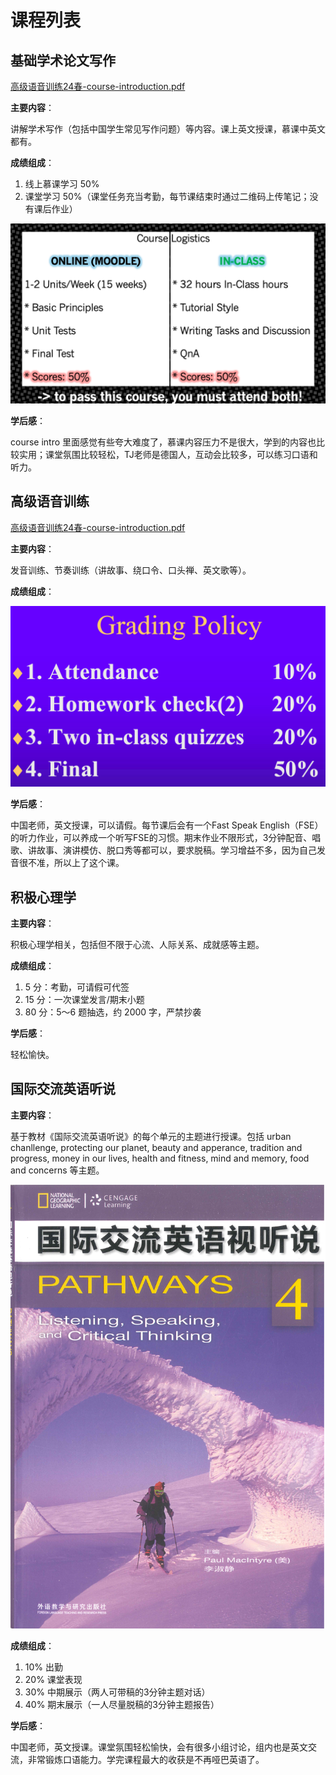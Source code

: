 # 课程列表

## 基础学术论文写作

 [高级语音训练24春-course-introduction.pdf](高级语音训练24春-course-introduction.pdf) 

**主要内容**：

讲解学术写作（包括中国学生常见写作问题）等内容。课上英文授课，慕课中英文都有。

**成绩组成**：

1. 线上慕课学习 50%
2. 课堂学习 50%（课堂任务充当考勤，每节课结束时通过二维码上传笔记；没有课后作业）

![image-20240622210427930](assets/image-20240622210427930.png)

**学后感**：

course intro 里面感觉有些夸大难度了，慕课内容压力不是很大，学到的内容也比较实用；课堂氛围比较轻松，TJ老师是德国人，互动会比较多，可以练习口语和听力。

## 高级语音训练

 [高级语音训练24春-course-introduction.pdf](高级语音训练24春-course-introduction.pdf) 

**主要内容**：

发音训练、节奏训练（讲故事、绕口令、口头禅、英文歌等）。

**成绩组成**：

![image-20240622211602557](assets/image-20240622211602557.png)

**学后感**：

中国老师，英文授课，可以请假。每节课后会有一个Fast Speak English（FSE）的听力作业，可以养成一个听写FSE的习惯。期末作业不限形式，3分钟配音、唱歌、讲故事、演讲模仿、脱口秀等都可以，要求脱稿。学习增益不多，因为自己发音很不准，所以上了这个课。

## 积极心理学

**主要内容**：

积极心理学相关，包括但不限于心流、人际关系、成就感等主题。

**成绩组成**：

1. 5 分：考勤，可请假可代签
2. 15 分：一次课堂发言/期末小题
3. 80 分：5～6 题抽选，约 2000 字，严禁抄袭

**学后感**：

轻松愉快。

## 国际交流英语听说

**主要内容**：

基于教材《国际交流英语听说》的每个单元的主题进行授课。包括 urban chanllenge, protecting our planet, beauty and apperance, tradition and progress, money in our lives, health and fitness, mind and memory, food and concerns 等主题。

![image-20240622212703382](assets/image-20240622212703382.png)

**成绩组成**：

1. 10% 出勤
2. 20% 课堂表现
3. 30% 中期展示（两人可带稿的3分钟主题对话）
4. 40% 期末展示（一人尽量脱稿的3分钟主题报告）

**学后感**：

中国老师，英文授课。课堂氛围轻松愉快，会有很多小组讨论，组内也是英文交流，非常锻炼口语能力。学完课程最大的收获是不再哑巴英语了。
